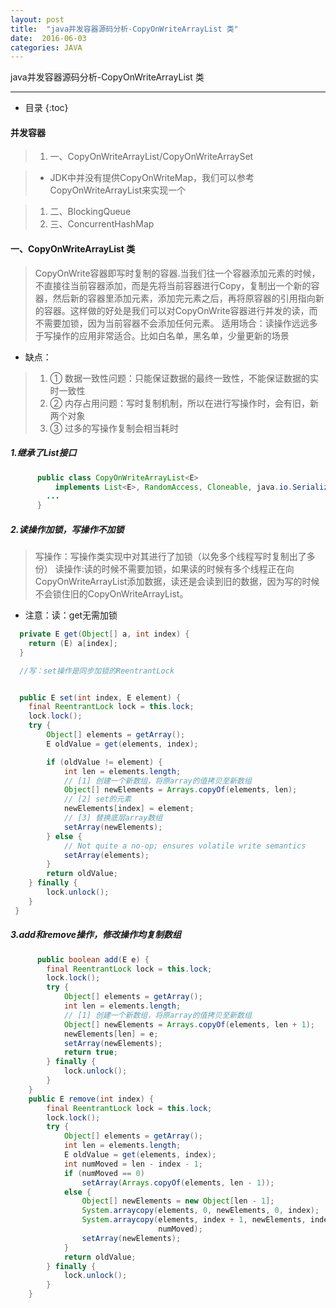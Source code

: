 ```yaml
---
layout: post
title:  "java并发容器源码分析-CopyOnWriteArrayList 类"
date:  2016-06-03
categories: JAVA
---
```


java并发容器源码分析-CopyOnWriteArrayList 类

---

- 目录
{:toc}

#### 并发容器

> 1. 一、CopyOnWriteArrayList/CopyOnWriteArraySet

> - JDK中并没有提供CopyOnWriteMap，我们可以参考CopyOnWriteArrayList来实现一个

> 1. 二、BlockingQueue
> 2. 三、ConcurrentHashMap
  
####  一、CopyOnWriteArrayList 类

> CopyOnWrite容器即写时复制的容器.当我们往一个容器添加元素的时候，不直接往当前容器添加，而是先将当前容器进行Copy，复制出一个新的容器，然后新的容器里添加元素，添加完元素之后，再将原容器的引用指向新的容器。这样做的好处是我们可以对CopyOnWrite容器进行并发的读，而不需要加锁，因为当前容器不会添加任何元素。
> 适用场合：读操作远远多于写操作的应用非常适合。比如白名单，黑名单，少量更新的场景
    
- 缺点：

> 1. ① 数据一致性问题：只能保证数据的最终一致性，不能保证数据的实时一致性
> 2. ② 内存占用问题：写时复制机制，所以在进行写操作时，会有旧，新两个对象
> 3. ③ 过多的写操作复制会相当耗时
    
##### 1.继承了List接口

```java
      public class CopyOnWriteArrayList<E>  
          implements List<E>, RandomAccess, Cloneable, java.io.Serializable { 
        ...
      }
```

#####  2.读操作加锁，写操作不加锁

>写操作：写操作类实现中对其进行了加锁（以免多个线程写时复制出了多份）
>读操作:读的时候不需要加锁，如果读的时候有多个线程正在向CopyOnWriteArrayList添加数据，读还是会读到旧的数据，因为写的时候不会锁住旧的CopyOnWriteArrayList。
      
- 注意：读：get无需加锁

```java
  private E get(Object[] a, int index) {
	return (E) a[index];
  }

  //写：set操作是同步加锁的ReentrantLock


  public E set(int index, E element) {
	final ReentrantLock lock = this.lock;
	lock.lock();
	try {
		Object[] elements = getArray();
		E oldValue = get(elements, index);

		if (oldValue != element) {
			int len = elements.length;
			// [1] 创建一个新数组，将原array的值拷贝至新数组  
			Object[] newElements = Arrays.copyOf(elements, len);
			// [2] set的元素  
			newElements[index] = element;
			// [3] 替换底层array数组  
			setArray(newElements);
		} else {
			// Not quite a no-op; ensures volatile write semantics
			setArray(elements);
		}
		return oldValue;
	} finally {
		lock.unlock();
	}
 }
```
    
##### 3.add和remove操作，修改操作均复制数组

```java
      public boolean add(E e) {
        final ReentrantLock lock = this.lock;
        lock.lock();
        try {
            Object[] elements = getArray();
            int len = elements.length;
            // [1] 创建一个新数组，将原array的值拷贝至新数组  
            Object[] newElements = Arrays.copyOf(elements, len + 1);
            newElements[len] = e;
            setArray(newElements);
            return true;
        } finally {
            lock.unlock();
        }
    }
    public E remove(int index) {
        final ReentrantLock lock = this.lock;
        lock.lock();
        try {
            Object[] elements = getArray();
            int len = elements.length;
            E oldValue = get(elements, index);
            int numMoved = len - index - 1;
            if (numMoved == 0)
                setArray(Arrays.copyOf(elements, len - 1));
            else {
                Object[] newElements = new Object[len - 1];
                System.arraycopy(elements, 0, newElements, 0, index);
                System.arraycopy(elements, index + 1, newElements, index,
                                 numMoved);
                setArray(newElements);
            }
            return oldValue;
        } finally {
            lock.unlock();
        }
    }
``` 
  
